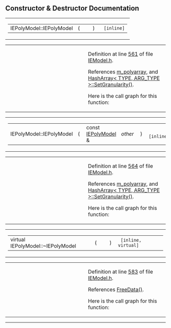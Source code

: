 ## Constructor & Destructor Documentation

<span id="e8ec72b6dfafcebfb4ae0f39519cc6de" class="anchor"></span>

<table class="mdTable" data-cellpadding="2" data-cellspacing="0">
<colgroup>
<col style="width: 100%" />
</colgroup>
<tbody>
<tr>
<td class="mdRow"><table data-cellpadding="0" data-cellspacing="0" data-border="0">
<tbody>
<tr>
<td class="md" data-nowrap="" data-valign="top">IEPolyModel::IEPolyModel</td>
<td class="md" data-valign="top">( </td>
<td class="mdname1" data-valign="top" data-nowrap=""></td>
<td class="md" data-valign="top"> ) </td>
<td class="md" data-nowrap=""><code> [inline]</code></td>
</tr>
</tbody>
</table></td>
</tr>
</tbody>
</table>

<table data-cellspacing="5" data-cellpadding="0" data-border="0">
<colgroup>
<col style="width: 50%" />
<col style="width: 50%" />
</colgroup>
<tbody>
<tr>
<td> </td>
<td><p>Definition at line <a href="IEModel_8h-source.md#l00561" class="el">561</a> of file <a href="IEModel_8h-source.md" class="el">IEModel.h</a>.</p>
<p>References <a href="IEModel_8h-source.md#l00558" class="el">m_polyarray</a>, and <a href="HashArra_8h-source.md#l00093" class="el">HashArray&lt; TYPE, ARG_TYPE &gt;::SetGranularity()</a>.</p>
<p>Here is the call graph for this function:</p>
<span class="image placeholder" data-original-image-src="classIEPolyModel_e8ec72b6dfafcebfb4ae0f39519cc6de_cgraph.gif" data-original-image-title="" data-border="0" usemap="#classIEPolyModel_e8ec72b6dfafcebfb4ae0f39519cc6de_cgraph_map"></span></td>
</tr>
</tbody>
</table>

<span id="6c618a2d7941968b36a72acaae63fb1f" class="anchor"></span>

<table class="mdTable" data-cellpadding="2" data-cellspacing="0">
<colgroup>
<col style="width: 100%" />
</colgroup>
<tbody>
<tr>
<td class="mdRow"><table data-cellpadding="0" data-cellspacing="0" data-border="0">
<tbody>
<tr>
<td class="md" data-nowrap="" data-valign="top">IEPolyModel::IEPolyModel</td>
<td class="md" data-valign="top">( </td>
<td class="md" data-nowrap="" data-valign="top">const <a href="classIEPolyModel.md" class="el">IEPolyModel</a> &amp; </td>
<td class="mdname1" data-valign="top" data-nowrap=""><em>other</em></td>
<td class="md" data-valign="top"> ) </td>
<td class="md" data-nowrap=""><code> [inline]</code></td>
</tr>
</tbody>
</table></td>
</tr>
</tbody>
</table>

<table data-cellspacing="5" data-cellpadding="0" data-border="0">
<colgroup>
<col style="width: 50%" />
<col style="width: 50%" />
</colgroup>
<tbody>
<tr>
<td> </td>
<td><p>Definition at line <a href="IEModel_8h-source.md#l00564" class="el">564</a> of file <a href="IEModel_8h-source.md" class="el">IEModel.h</a>.</p>
<p>References <a href="IEModel_8h-source.md#l00558" class="el">m_polyarray</a>, and <a href="HashArra_8h-source.md#l00093" class="el">HashArray&lt; TYPE, ARG_TYPE &gt;::SetGranularity()</a>.</p>
<p>Here is the call graph for this function:</p>
<span class="image placeholder" data-original-image-src="classIEPolyModel_6c618a2d7941968b36a72acaae63fb1f_cgraph.gif" data-original-image-title="" data-border="0" usemap="#classIEPolyModel_6c618a2d7941968b36a72acaae63fb1f_cgraph_map"></span></td>
</tr>
</tbody>
</table>

<span id="54caf5f28ae0df11f0711130c4ff8c81" class="anchor"></span>

<table class="mdTable" data-cellpadding="2" data-cellspacing="0">
<colgroup>
<col style="width: 100%" />
</colgroup>
<tbody>
<tr>
<td class="mdRow"><table data-cellpadding="0" data-cellspacing="0" data-border="0">
<tbody>
<tr>
<td class="md" data-nowrap="" data-valign="top">virtual IEPolyModel::~IEPolyModel</td>
<td class="md" data-valign="top">( </td>
<td class="mdname1" data-valign="top" data-nowrap=""></td>
<td class="md" data-valign="top"> ) </td>
<td class="md" data-nowrap=""><code> [inline, virtual]</code></td>
</tr>
</tbody>
</table></td>
</tr>
</tbody>
</table>

<table data-cellspacing="5" data-cellpadding="0" data-border="0">
<colgroup>
<col style="width: 50%" />
<col style="width: 50%" />
</colgroup>
<tbody>
<tr>
<td> </td>
<td><p>Definition at line <a href="IEModel_8h-source.md#l00583" class="el">583</a> of file <a href="IEModel_8h-source.md" class="el">IEModel.h</a>.</p>
<p>References <a href="IEModel_8h-source.md#l00587" class="el">FreeData()</a>.</p>
<p>Here is the call graph for this function:</p>
<span class="image placeholder" data-original-image-src="classIEPolyModel_54caf5f28ae0df11f0711130c4ff8c81_cgraph.gif" data-original-image-title="" data-border="0" usemap="#classIEPolyModel_54caf5f28ae0df11f0711130c4ff8c81_cgraph_map"></span></td>
</tr>
</tbody>
</table>

------------------------------------------------------------------------

